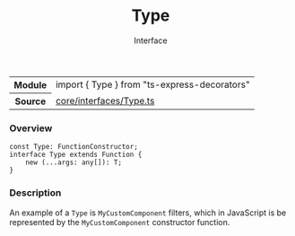 <header class="symbol-info-header">    <h1 id="type">Type</h1>    <label class="symbol-info-type-label interface">Interface</label>      </header>
<section class="symbol-info">      <table class="is-full-width">        <tbody>        <tr>          <th>Module</th>          <td>            <div class="lang-typescript">                <span class="token keyword">import</span> { Type }                 <span class="token keyword">from</span>                 <span class="token string">"ts-express-decorators"</span>                            </div>          </td>        </tr>        <tr>          <th>Source</th>          <td>            <a href="https://romakita.github.io/ts-express-decorators/#//blob/v2.15.2/src/core/interfaces/Type.ts#L0-L0">                core/interfaces/Type.ts            </a>        </td>        </tr>                </tbody>      </table>    </section>

### Overview

<pre><code class="typescript-lang"><span class="token keyword">const</span> Type<span class="token punctuation">:</span> FunctionConstructor<span class="token punctuation">;</span>
<span class="token keyword">interface</span> Type<T> <span class="token keyword">extends</span> Function <span class="token punctuation">{</span>
    new <span class="token punctuation">(</span>...args<span class="token punctuation">:</span> <span class="token keyword">any</span><span class="token punctuation">[</span><span class="token punctuation">]</span><span class="token punctuation">)</span><span class="token punctuation">:</span> T<span class="token punctuation">;</span>
<span class="token punctuation">}</span></code></pre>

### Description

An example of a `Type` is `MyCustomComponent` filters, which in JavaScript is be represented by
the `MyCustomComponent` constructor function.
